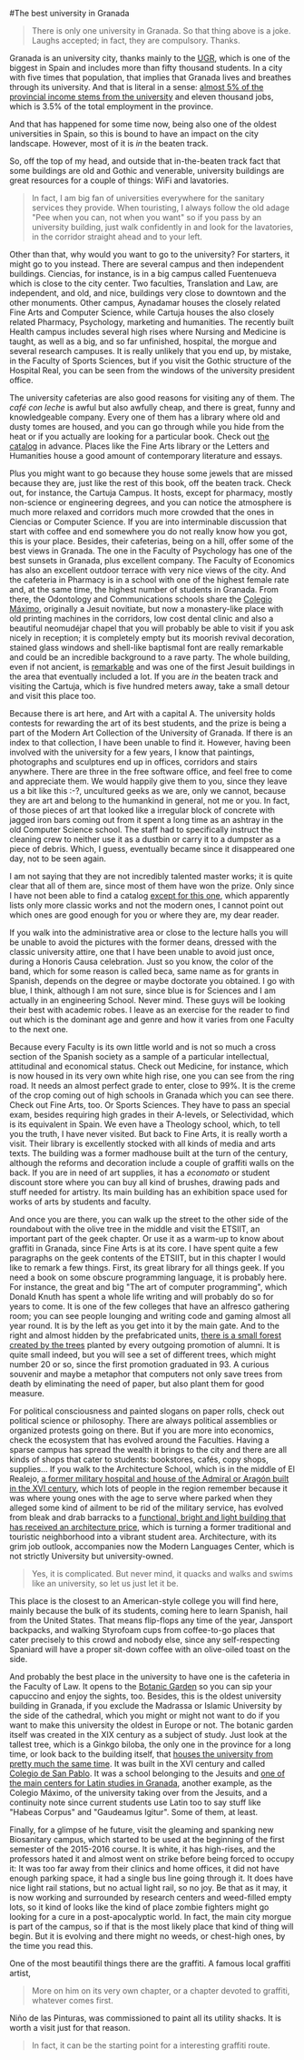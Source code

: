 #The best university in Granada

>There is only one university in Granada. So that thing above is a joke. Laughs accepted; in fact, they are compulsory. Thanks.

Granada is an university city, thanks mainly to the [UGR](http://ugr.university), which is one of the biggest in Spain and includes more than fifty thousand students. In a city with five times that population, that implies that Granada lives and breathes through its university. And that is literal in a sense: [almost 5% of the provincial income stems from the university](http://www.ideal.es/granada/v/20120503/granada/motores-granada-20120503.html) and eleven thousand jobs, which is 3.5% of the total employment in the province.

And that has happened for some time now, being also one of the oldest universities in Spain, so this is bound to have an impact on the city landscape. However, most of it is *in* the beaten track. 

So, off the top of my head, and outside that in-the-beaten track fact that some buildings are old and Gothic and venerable, university buildings are great resources for a couple of things: WiFi and lavatories.

>In fact, I am big fan of universities everywhere for the sanitary services they provide. When touristing, I always follow the old adage "Pee when you can, not when you want" so if you pass by an university building, just walk confidently in and look for the lavatories, in the corridor straight ahead and to your left.

Other than that, why would you want to go to the university? For starters, it might go to you instead. There are several campus and then independent buildings. Ciencias, for instance, is in a big campus called Fuentenueva which is close to the city center. Two faculties, Translation and Law, are independent, and old, and nice, buildings very close to downtown and the other monuments. Other campus, Aynadamar houses the closely related Fine Arts and Computer Science, while Cartuja houses the also closely related Pharmacy, Psychology, marketing and humanities. The recently built Health campus includes several high rises where Nursing and Medicine is taught, as well as a big, and so far unfinished, hospital, the morgue and several research campuses. It is really unlikely that you end up, by mistake, in the Faculty of Sports Sciences, but if you visit the Gothic structure of the Hospital Real, you can be seen from the windows of the university president office.

The university cafeterias are also good reasons for visiting any of them. The *café con leche* is awful but also awfully cheap, and there is great, funny and knowledgeable company. Every one of them has a library where old and dusty tomes are housed, and you can go through while you hide from the heat or if you actually are looking for a particular book. Check out [the catalog](http://biblioteca.ugr.es/pages/catalogo) in advance. Places like the Fine Arts library or the Letters and Humanities house a good amount of contemporary literature and essays.

Plus you might want to go because they house some jewels that are missed because they are, just like the rest of this book, off the beaten track. Check out, for instance, the Cartuja Campus. It hosts, except for pharmacy, mostly non-science or engineering degrees, and you can notice the atmosphere is much more relaxed and corridors much more crowded that the ones in Ciencias or Computer Science. If you are into interminable discussion that start with coffee and end somewhere you do not really know how you got, this is your place. Besides, their cafeterias, being on a hill, offer some of the best views in Granada. The one in the Faculty of Psychology has one of the best sunsets in Granada, plus excellent company. The Faculty of Economics has also an excellent outdoor terrace with very nice views of the city. And the cafeteria in Pharmacy is in a school with one of the highest female rate and, at the same time, the highest number of students in Granada. From there, the Odontology and Communications schools share the [Colegio Máximo](http://fcd.ugr.es/pages/facultad/colegio), originally a Jesuit novitiate, but now a monastery-like place with old printing machines in the corridors, low cost dental clinic and also a beautiful neomudéjar chapel that you will probably be able to visit if you ask nicely in reception; it is completely empty but its moorish revival decoration, stained glass windows and shell-like baptismal font are really remarkable and could be an incredible background to a rave party. The whole building, even if not ancient, is [remarkable](http://lastresgranadas.blogspot.com.es/2012/04/colegio-maximo-de-los-jesuitas-en.html) and was one of the first Jesuit buildings in the area that eventually included a lot. If you are *in* the beaten track and visiting the Cartuja, which is five hundred meters away, take a small detour and visit this place too.

Because there is art here, and Art with a capital A. The university holds contests for rewarding the art of its best students, and the prize is being a part of the Modern Art Collection of the University of Granada. If there is an index to that collection, I have been unable to find it. However, having been involved with the university for a few years, I know that paintings, photographs and sculptures end up in offices, corridors and stairs anywhere. There are three in the free software office, and feel free to come and appreciate them. We would happily give them to you, since they leave us a bit like this :-?, uncultured geeks as we are, only we cannot, because they are art and belong to the humankind in general, not me or you. In fact, of those pieces of art that looked like a irregular block of concrete with jagged iron bars coming out from it spent a long time as an ashtray in the old Computer Science school. The staff had to specifically instruct the cleaning crew to neither use it as a dustbin or carry it to a dumpster as a piece of debris. Which, I guess, eventually became since it disappeared one day, not to be seen again.

I am not saying that they are not incredibly talented master works; it
is quite clear that all of them are, since most of them have won the
prize. Only since I have not been able 
to find a catalog
[except for this one](http://patrimonio3d.ugr.es/index.php/granada/pintura),
which apparently lists only more classic works and not the modern
ones, I cannot point out which ones are good enough for you or where
they are, my dear reader. 

If you walk into the administrative area or close to the lecture halls
you will be unable to avoid the pictures with the former deans,
dressed with the classic university attire, one that I have been
unable to avoid just once, during a Honoris Causa celebration. Just so
you know, the color of the band, which for some reason is called beca,
same name as for grants in Spanish, depends on the degree or maybe
doctorate you obtained. I go with blue, I think, although I am not
sure, since blue is for Sciences and I am actually in an engineering
School. Never mind. These guys will be looking their best with
academic robes. I leave as an exercise for the reader to find out
which is the dominant age and genre and how it varies from one Faculty
to the next one. 

Because every Faculty is its own little world and is not so much a
cross section of the Spanish society as a sample of a particular
intellectual, attitudinal and economical status. Check out Medicine,
for instance, which is now housed in its very own white high rise, one
you can see from the ring road. It needs an almost perfect grade to
enter, close to 99%. It is the creme of the crop coming out of high
schools in Granada which you can see there. Check out Fine Arts,
too. Or Sports Sciences. They have to pass an special exam, besides
requiring high grades in their A-levels, or Selectividad, which is its
equivalent in Spain. We even have a Theology school, which, to tell
you the truth, I have never visited. But back to Fine Arts, it is
really worth a visit. Their library is excellently stocked with all
kinds of media and arts texts. The building was a former madhouse
built at the turn of the century, although the reforms and decoration
include a couple of graffiti walls on the back. If you are in need of
art supplies, it has a *economato* or student discount store where you can buy
all kind of brushes, drawing pads and stuff needed for artistry. Its
main building has an exhibition space used for works of arts by
students and faculty. 

And once you are there, you can walk up the street to the other side
of the roundabout with the olive tree in the middle and visit the
ETSIIT, an important part of the geek 
chapter. Or use it as a warm-up to know about graffiti in Granada,
since Fine Arts is at its core. I have spent quite a few paragraphs on
the geek contents of the ETSIIT, but in this chapter I would like to
remark a few things. First, its great library for all things geek. If
you need a book on some obscure programming language, it is probably
here. For instance, the great and big "The art of computer
programming", which Donald Knuth has spent a whole life writing and
will probably do so for years to come. It is one of the few colleges
that have an alfresco gathering room; you can see people lounging and
writing code and gaming almost all year round. It is by the left as
you get into it by the main gate. And to the right and almost hidden
by the prefabricated units, [there is a small forest created by the trees](https://www.flickr.com/photos/atalaya/149900614) planted by every outgoing promotion of alumni. It is quite small
indeed, but you will see a set of different trees, which might number
20 or so, since the first promotion graduated in 93. A curious
souvenir and maybe a metaphor that computers not only save trees from
death by eliminating the need of paper, but also plant them for good
measure. 

For political consciousness and painted slogans on paper rolls, check
out political science or philosophy. There are always political
assemblies or organized protests going on there. But if you are more
into economics, check the ecosystem that has evolved around the
Faculties. Having a sparse campus has spread the wealth it brings to
the city and there are all kinds of shops that cater to students:
bookstores, cafés, copy shops, supplies... If you walk to the
Architecture School, which is in the middle of El Realejo,
[a former military hospital and house of the Admiral or Aragón built in the XVI century](https://prezi.com/r-rgq3hih_22/el-hospital-militar-de-granada-antiguo-palacio-del-almirant/),
which lots of people in the region remember because it was where young
ones with the age to serve where parked when they alleged some kind of
ailment to be rid of the military service, has evolved from bleak and
drab barracks to a
[functional, bright and light building that has received an architecture price](https://minutosdearquitectura.wordpress.com/2015/06/19/premio-arquitectura-2015-para-la-rehabilitacion-del-antiguo-hospital-militar-de-granada-de-victor-lopez-cotelo/),
which is turning a former traditional and touristic neighborhood into
a vibrant student area. Architecture, with its grim job outlook,
accompanies now the Modern Languages Center, which is not strictly
University but university-owned. 

>Yes, it is complicated. But never mind, it quacks and walks and swims
>like an university, so let us just let it be.

This place is the closest to an American-style college you will find
here, mainly because the bulk of its students, coming here to learn
Spanish, hail from the United States. That means flip-flops any time
of the year, Jansport backpacks, and walking Styrofoam cups from
coffee-to-go places that cater precisely to this crowd and nobody
else, since any self-respecting Spaniard will have a proper sit-down
coffee with an olive-oiled toast on the side.

And probably the best place in the university to have one is the
cafeteria in the Faculty of Law. It opens to the
[Botanic Garden](https://es.wikipedia.org/wiki/Jard%C3%ADn_Bot%C3%A1nico_de_la_Universidad_de_Granada)
so you can sip your capuccino and enjoy the sights, too. Besides, this
is the oldest university building in Granada, if you exclude the
Madrassa or Islamic University by the side of the cathedral, which you
might or might not want to do if you want to make this university the
oldest in Europe or not. The botanic garden itself was created in the
XIX century as a subject of study. Just look at the tallest tree,
which is a Ginkgo biloba, the only one in the province for a long
time, or look back to the building itself, that
[houses the university from pretty much the same time](https://es.wikipedia.org/wiki/Facultad_de_Derecho_de_la_Universidad_de_Granada#Historia_de_la_Facultad). It
was built in the XVI century and called
[Colegio de San Pablo](http://www.jesuitas.es/index.php?option=com_content&view=article&id=937:el-retablo-del-antiguo-colegio-jesuita-de-san-pablo-en-granada&catid=34:jesuitas-espana&Itemid=63). It
was a school belonging to the Jesuits and
[one of the main centers for Latin studies in Granada](https://books.google.es/books?id=txtt7QLOUQUC&pg=PA256&lpg=PA256&dq=%22colegio+de+san+pablo%22+granada&source=bl&ots=bFduBN76P1&sig=7qx1APQlqhq_CEpSCPXg4Si0FuM&hl=es&sa=X&ved=0ahUKEwjx8PSks43KAhUChhoKHUoMDT0Q6AEIYTAN#v=onepage&q=%22colegio%20de%20san%20pablo%22%20granada&f=false),
another example, as the Colegio Máximo, of the university taking over
from the Jesuits, and a continuity note since current students use
Latin too to say stuff like "Habeas Corpus" and "Gaudeamus
Igitur". Some of them, at least. 

Finally, for a glimpse of he future, visit the gleaming and spanking
new Biosanitary campus, which started to be used at the beginning of
the first semester of the 2015-2016 course. It is white, it has
high-rises, and the professors hated it and almost went on strike
before being forced to occupy it: It was too far away from their
clinics and home offices, it did not have enough parking space, it had
a single bus line going through it. It does have nice light rail
stations, but no actual light rail, so no joy. Be that as it may, it
is now working and surrounded by research centers and weed-filled
empty lots, so it kind of looks like the kind of place zombie fighters
might go looking for a cure in a post-apocalyptic world. In fact, the
main city morgue is part of the campus, so if that is the most likely
place that kind of thing will begin.
But it is evolving and there might no weeds, or chest-high ones, by
the time you read this.

One of the most beautifil things there are the graffiti. A famous
local graffiti artist, 

>More on him on its very own chapter, or a chapter devoted to
>graffiti, whatever comes first.

Niño de las Pinturas, was commissioned to paint all its utility shacks. It is worth a visit just for that reason.

>In fact, it can be the starting point for a interesting graffiti route. 






